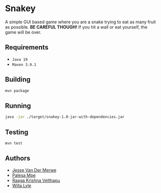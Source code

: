 # Snakey
A simple GUI based game where you are a snake trying to eat as many fruit as possible. **BE CAREFUL THOUGH!** If you hit a wall or eat yourself, the game will be over.

## Requirements
- `Java 19`
- `Maven 3.9.1`

## Building
```sh
mvn package
```

## Running
```sh
java -jar ./target/snakey-1.0-jar-with-dependencies.jar
```

## Testing
```sh
mvn test
```

## Authors
- [Jesse Van Der Merwe](https://github.com/JesseBBD)
- [Palesa Mpe](https://github.com/Palesa-Mpe)
- [Raaga Krishna Velthapu](https://github.com/raagakrishna)
- [Willa Lyle](https://github.com/willacharlotte)
